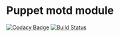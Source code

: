 # Puppet motd module
[![Codacy Badge](https://api.codacy.com/project/badge/Grade/1a6d3123cf804f7996fb2526de932e5d)](https://www.codacy.com/app/frodoslaw/puppet-motd?utm_source=github.com&utm_medium=referral&utm_content=frodoslaw/puppet-motd&utm_campaign=badger)
[![Build Status](https://travis-ci.org/frodoslaw/puppet-motd.svg?branch=master)](https://travis-ci.org/frodoslaw/puppet-motd)
